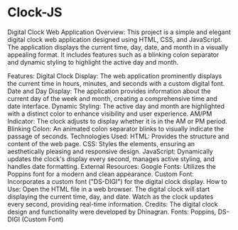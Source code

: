 # Clock-JS
Digital Clock Web Application
Overview:
This project is a simple and elegant digital clock web application designed using HTML, CSS, and JavaScript. The application displays the current time, day, date, and month in a visually appealing format. It includes features such as a blinking colon separator and dynamic styling to highlight the active day and month.

Features:
Digital Clock Display: The web application prominently displays the current time in hours, minutes, and seconds with a custom digital font.
Date and Day Display: The application provides information about the current day of the week and month, creating a comprehensive time and date interface.
Dynamic Styling: The active day and month are highlighted with a distinct color to enhance visibility and user experience.
AM/PM Indicator: The clock adjusts to display whether it is in the AM or PM period.
Blinking Colon: An animated colon separator blinks to visually indicate the passage of seconds.
Technologies Used:
HTML: Provides the structure and content of the web page.
CSS: Styles the elements, ensuring an aesthetically pleasing and responsive design.
JavaScript: Dynamically updates the clock's display every second, manages active styling, and handles date formatting.
External Resources:
Google Fonts: Utilizes the Poppins font for a modern and clean appearance.
Custom Font: Incorporates a custom font ("DS-DIGI") for the digital clock display.
How to Use:
Open the HTML file in a web browser.
The digital clock will start displaying the current time, day, and date.
Watch as the clock updates every second, providing real-time information.
Credits:
The digital clock design and functionality were developed by Dhinagran.
Fonts: Poppins, DS-DIGI (Custom Font)
